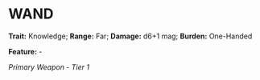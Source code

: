 # WAND

**Trait:** Knowledge; **Range:** Far; **Damage:** d6+1 mag; **Burden:** One-Handed

**Feature:** -

*Primary Weapon - Tier 1*
